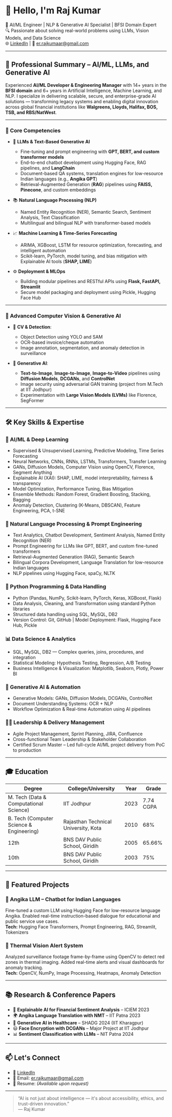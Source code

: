 # 👋 Hello, I'm Raj Kumar

🎯 AI/ML Engineer | NLP & Generative AI Specialist | BFSI Domain Expert  
🔍 Passionate about solving real-world problems using LLMs, Vision Models, and Data Science  
🌐 [LinkedIn](https://www.linkedin.com/in/rajkumaar123/) | 📧 er.rajkumaar@gmail.com

---

## 🧠 Professional Summary – AI/ML, LLMs, and Generative AI

Experienced **AI/ML Developer & Engineering Manager** with 14+ years in the **BFSI domain** and 6+ years in Artificial Intelligence, Machine Learning, and NLP. I specialize in delivering scalable, secure, and enterprise-grade AI solutions — transforming legacy systems and enabling digital innovation across global financial institutions like **Walgreens, Lloyds, Halifax, BOS, TSB, and RBS/NatWest**.

---

### 🔹 Core Competencies

- 🤖 **LLMs & Text-Based Generative AI**  
  - Fine-tuning and prompt engineering with **GPT, BERT, and custom transformer models**  
  - End-to-end chatbot development using Hugging Face, RAG pipelines, and **LangChain**  
  - Document-based QA systems, translation engines for low-resource Indian languages (e.g., **Angika GPT**)  
  - Retrieval-Augmented Generation (**RAG**) pipelines using **FAISS, Pinecone**, and custom embeddings

- 📚 **Natural Language Processing (NLP)**  
  - Named Entity Recognition (NER), Semantic Search, Sentiment Analysis, Text Classification  
  - Multilingual and bilingual NLP with transformer-based models

- 📈 **Machine Learning & Time-Series Forecasting**  
  - ARIMA, XGBoost, LSTM for resource optimization, forecasting, and intelligent automation  
  - Scikit-learn, PyTorch, model tuning, and bias mitigation with Explainable AI tools (**SHAP, LIME**)

- ⚙️ **Deployment & MLOps**  
  - Building modular pipelines and RESTful APIs using **Flask, FastAPI, Streamlit**  
  - Secure model packaging and deployment using Pickle, Hugging Face Hub

---

### 🔹 Advanced Computer Vision & Generative AI

- 🧠 **CV & Detection**:  
  - Object Detection using YOLO and SAM  
  - OCR-based invoice/cheque automation  
  - Image annotation, segmentation, and anomaly detection in surveillance

- 🎨 **Generative AI**:  
  - **Text-to-Image**, **Image-to-Image**, **Image-to-Video** pipelines using **Diffusion Models**, **DCGANs**, and **ControlNet**  
  - Image security using adversarial GAN training (project from M.Tech at IIT Jodhpur)  
  - Experimentation with **Large Vision Models (LVMs)** like Florence, SegFormer

---

## 🛠️ Key Skills & Expertise

### 🤖 AI/ML & Deep Learning
- Supervised & Unsupervised Learning, Predictive Modeling, Time Series Forecasting  
- Neural Networks, CNNs, RNNs, LSTMs, Transformers, Transfer Learning  
- GANs, Diffusion Models, Computer Vision using OpenCV, Florence, Segment Anything  
- Explainable AI (XAI): SHAP, LIME, model interpretability, fairness & transparency  
- Model Optimization, Performance Tuning, Bias Mitigation  
- Ensemble Methods: Random Forest, Gradient Boosting, Stacking, Bagging  
- Anomaly Detection, Clustering (K-Means, DBSCAN), Feature Engineering, PCA, t-SNE

### 💬 Natural Language Processing & Prompt Engineering
- Text Analytics, Chatbot Development, Sentiment Analysis, Named Entity Recognition (NER)  
- Prompt Engineering for LLMs like GPT, BERT, and custom fine-tuned transformers  
- Retrieval-Augmented Generation (RAG), Semantic Search  
- Bilingual Corpora Development, Language Translation for low-resource Indian languages  
- NLP pipelines using Hugging Face, spaCy, NLTK

### 🐍 Python Programming & Data Handling
- Python (Pandas, NumPy, Scikit-learn, PyTorch, Keras, XGBoost, Flask)  
- Data Analysis, Cleaning, and Transformation using standard Python libraries  
- Structured data handling using SQL, MySQL, DB2  
- Version Control: Git, GitHub | Model Deployment: Flask, Hugging Face Hub, Pickle

### 📊 Data Science & Analytics
- SQL, MySQL, DB2 — Complex queries, joins, procedures, and integration  
- Statistical Modeling: Hypothesis Testing, Regression, A/B Testing  
- Business Intelligence & Visualization: Matplotlib, Seaborn, Plotly, Power BI

### 🎨 Generative AI & Automation
- Generative Models: GANs, Diffusion Models, DCGANs, ControlNet  
- Document Understanding Systems: OCR + NLP  
- Workflow Optimization & Real-time Automation using AI pipelines

### 🧑‍💼 Leadership & Delivery Management
- Agile Project Management, Sprint Planning, JIRA, Confluence  
- Cross-functional Team Leadership & Stakeholder Collaboration  
- Certified Scrum Master – Led full-cycle AI/ML project delivery from PoC to production

---

## 🎓 Education

| Degree | College/University | Year | Grade |
|--------|--------------------|------|-------|
| M. Tech (Data & Computational Science) | IIT Jodhpur | 2023 | 7.74 CGPA |
| B. Tech (Computer Science & Engineering) | Rajasthan Technical University, Kota | 2010 | 68% |
| 12th | BNS DAV Public School, Giridih | 2005 | 65.66% |
| 10th | BNS DAV Public School, Giridih | 2003 | 75% |

---

## 🚀 Featured Projects

### 🔹 Angika LLM – Chatbot for Indian Languages
Fine-tuned a custom LLM using Hugging Face for low-resource language Angika. Enabled real-time instruction-based dialogue for educational and public service use cases.  
**Tech:** Hugging Face Transformers, Prompt Engineering, RAG, Streamlit, Tokenizers

### 🔹 Thermal Vision Alert System
Analyzed surveillance footage frame-by-frame using OpenCV to detect red zones in thermal imaging. Added real-time alerts and visual dashboards for anomaly tracking.  
**Tech:** OpenCV, NumPy, Image Processing, Heatmaps, Anomaly Detection

---

## 📚 Research & Conference Papers

- 🧠 **Explainable AI for Financial Sentiment Analysis** – ICIEM 2023  
- 🌍 **Angika Language Translation with NMT** – IIT Patna 2023  
- 💊 **Generative AI in Healthcare** – SHADG 2024 (IIT Kharagpur)  
- 😃 **Face Encryption with DCGANs** – Major Project at IIT Jodhpur  
- 📊 **Sentiment Classification with LLMs** – NIT Patna 2024

---

## 📫 Let's Connect

- 🔗 [LinkedIn](https://www.linkedin.com/in/rajkumaar123/)  
- 📧 Email: er.rajkumaar@gmail.com  
- 💼 Resume: *(Available upon request)*

---

> “AI is not just about intelligence — it's about accessibility, ethics, and trust-driven innovation.”  
— Raj Kumar

